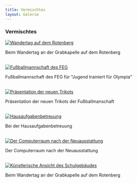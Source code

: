```yaml
---
title: Vermischtes
layout: Galerie
---
```



<h3>Vermischtes</h3>            


  <div id="links">
    <div class="row">
      <div class="col-lg-4">
        <a href="/img/Galerie/Vermischtes/a1.jpg" title="Wandertag auf dem Rotenberg" data-gallery>
          <img src="/img/Galerie/Vermischtes/min/a1.jpg" alt="Wandertag auf dem Rotenberg">
        </a>
        <p>Beim Wandertag an der Grabkapelle auf dem Rotenberg</p>
        <br>
      </div>
      <div class="col-lg-4">
        <a href="/img/Galerie/Vermischtes/a2.jpg" title="Fußballmannschaft des FEG" data-gallery>
          <img src="/img/Galerie/Vermischtes/min/a2.jpg" alt="Fußballmannschaft des FEG">
        </a>
        <p>Fußballmannschaft des FEG für "Jugend trainiert für Olympia" </p>
        <br>
      </div>
      <div class="col-lg-4">
        <a href="/img/Galerie/Vermischtes/a3.jpg" title="Präsentation der neuen Trikots" data-gallery>
          <img src="/img/Galerie/Vermischtes/min/a3.jpg" alt="Präsentation der neuen Trikots">
        </a>
        <p>Präsentation der neuen Trikots der Fußballmanschaft</p>
        <br>
      </div>
      <div class="col-lg-4">
        <a href="/img/Galerie/Vermischtes/a4.jpg" title="Hausaufgabenbetreuung" data-gallery>
          <img src="/img/Galerie/Vermischtes/min/a4.jpg" alt="Hausaufgabenbetreuung">
        </a>
        <p>Bei der Hausaufgabenbetreuung</p>
        <br>
      </div>
      <div class="col-lg-4">
        <a href="/img/Galerie/Vermischtes/a5.jpg" title="Der Computerraum nach der Neuausstattung" data-gallery>
          <img src="/img/Galerie/Vermischtes/min/a5.jpg" alt="Der Computerraum nach der Neuausstattung">
        </a>
        <p>Der Computerraum nach der Neuausstattung</p>
        <br>
      </div>
      <div class="col-lg-4">
        <a href="/img/Galerie/Vermischtes/a6.jpg" title="Künstlerische Ansicht des Schulgebäudes" data-gallery>
          <img src="/img/Galerie/Vermischtes/min/a6.jpg" alt="Künstlerische Ansicht des Schulgebäudes">
        </a>
        <p>Beim Wandertag an der Grabkapelle auf dem Rotenberg</p>
        <br>
      </div>
    </div>
 </div>
    
